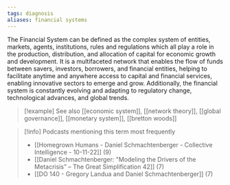 ```yaml
---
tags: diagnosis
aliases: financial systems
---
```


The Financial System can be defined as the complex system of entities, markets, agents, institutions, rules and regulations which all play a role in the production, distribution, and allocation of capital for economic growth and development. It is a multifaceted network that enables the flow of funds between savers, investors, borrowers, and financial entities, helping to facilitate anytime and anywhere access to capital and financial services, enabling innovative sectors to emerge and grow. Additionally, the financial system is constantly evolving and adapting to regulatory change, technological advances, and global trends.

> [!example] See also
> [[economic system]], [[network theory]], [[global governance]], [[monetary system]], [[bretton woods]]

> [!info] Podcasts mentioning this term most frequently
> * [[Homegrown Humans - Daniel Schmachtenberger - Collective Intelligence - 10-11-22]] (9)
> * [[Daniel Schmachtenberger: "Modeling the Drivers of the Metacrisis” – The Great Simplification 42]] (7)
> * [[DO 140  - Gregory Landua and Daniel Schmachtenberger]] (7)